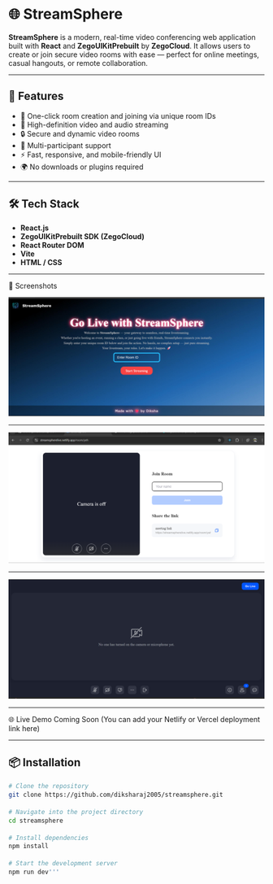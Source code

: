 # 🌐 StreamSphere

**StreamSphere** is a modern, real-time video conferencing web application built with **React** and **ZegoUIKitPrebuilt** by **ZegoCloud**. It allows users to create or join secure video rooms with ease — perfect for online meetings, casual hangouts, or remote collaboration.

---

## 🚀 Features

- 🔗 One-click room creation and joining via unique room IDs
- 🎥 High-definition video and audio streaming
- 🔒 Secure and dynamic video rooms
- 👥 Multi-participant support
- ⚡ Fast, responsive, and mobile-friendly UI
- 🌍 No downloads or plugins required

---

## 🛠 Tech Stack

- **React.js**
- **ZegoUIKitPrebuilt SDK (ZegoCloud)**
- **React Router DOM**
- **Vite**
- **HTML / CSS**




-------

📸 Screenshots

![StreamSphere Preview](src/assets/image.png)


*******************************
![StreamSphere Preview](src/assets/pic2.png)


*******************************
![StreamSphere Preview](src/assets/pic1.png)


-------

🌐 Live Demo
Coming Soon
(You can add your Netlify or Vercel deployment link here)


----

## 📦 Installation

```bash
# Clone the repository
git clone https://github.com/diksharaj2005/streamsphere.git

# Navigate into the project directory
cd streamsphere

# Install dependencies
npm install

# Start the development server
npm run dev'''






